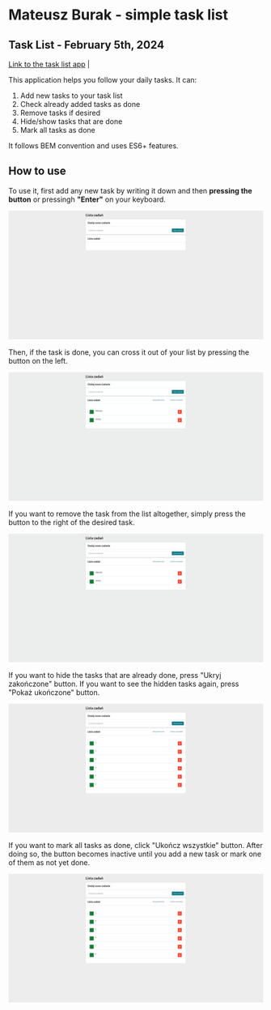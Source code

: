 # Mateusz Burak - simple task list

## Task List - February 5th, 2024

[Link to the task list app](https://mateuszburak.github.io/task-list/) |
 
This application helps you follow your daily tasks. It can:
1. Add new tasks to your task list
2. Check already added tasks as done
3. Remove tasks if desired
4. Hide/show tasks that are done
5. Mark all tasks as done

It follows BEM convention and uses ES6+ features.

## How to use

To use it, first add any new task by writing it down and then **pressing the button** or pressingh **"Enter"** on your keyboard.

![Animated gif of the site and its functions](images/taskListBasicAnimation.gif)

Then, if the task is done, you can cross it out of your list by pressing the button on the left.

![Animated gif of the site and its functions](images/taskListBasicAnimation2.gif)

If you want to remove the task from the list altogether, simply press the button to the right of the desired task.

![Animated gif of the site and its functions](images/taskListBasicAnimation3.gif)

If you want to hide the tasks that are already done, press "Ukryj zakończone" button.
If you want to see the hidden tasks again, press "Pokaż ukończone" button.

![Animated gif of the site and its functions](images/taskListBasicAnimation4.gif)

If you want to mark all tasks as done, click "Ukończ wszystkie" button. After doing so, the button becomes inactive until you add a new task or mark one of them as not yet done.

![Animated gif of the site and its functions](images/taskListBasicAnimation5.gif)


